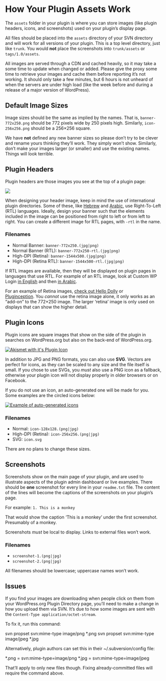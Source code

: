 # How Your Plugin Assets Work

The `assets` folder in your plugin is where you can store images (like plugin headers, icons, and screenshots) used on your plugin’s display page.

All files should be placed into the `assets` directory of your SVN directory and will work for all versions of your plugin. This is a top level directory, just like `trunk`. You would **not** place the screenshots into `trunk/assets` or `tags/1.0/assets`.

All images are served through a CDN and cached heavily, so it may take a some time to update when changed or added. Please give the proxy some time to retrieve your images and cache them before reporting it’s not working. It should only take a few minutes, but 6 hours is not unheard of when the servers are under high load (like the week before and during a release of a major version of WordPress).

## Default Image Sizes

Image sizes should be the same as implied by the names. That is, `banner-772x250.png` should be 772 pixels wide by 250 pixels high. Similarly, `icon-256x256.png` should be a 256×256 square.

We have **not** defined any new banner sizes so please don’t try to be clever and rename yours thinking they’ll work. They simply won’t show. Similarly, don’t make your images larger (or smaller) and use the existing names. Things will look terrible.

## Plugin Headers

Plugin headers are those images you see at the top of a plugin page:

[![](https://developer.wordpress.org/files/2021/02/plugin-assets-banner.png)](https://developer.wordpress.org/files/2021/02/plugin-assets-banner.png)

When designing your header image, keep in mind the use of international plugin directories. Some of these, like [Hebrew](https://he.wordpress.org/plugins/) and [Arabic](https://ar.wordpress.org/plugins/), use Right-To-Left (RTL) languages. Ideally, design your banner such that the elements included in the image can be positioned from right to left or from left to right. You can create a different image for RTL pages, with `-rtl` in the name.

### Filenames

*   Normal Banner: `banner-772x250.(jpg|png)`
*   Normal Banner (RTL): `banner-772x250-rtl.(jpg|png)`
*   High-DPI (Retina): `banner-1544x500.(jpg|png)`
*   High-DPI (Retina RTL): `banner-1544x500-rtl.(jpg|png)`

If RTL images are available, then they will be displayed on plugin pages in languages that use RTL. For example of an RTL image, look at Custom WP Login [in English](https://wordpress.org/plugins/custom-wp-login/) and then [in Arabic](https://ar.wordpress.org/plugins/custom-wp-login/).

For an example of Retina images, [check out Hello Dolly](https://wordpress.org/extend/plugins/hello-dolly/) or [Pluginception](https://wordpress.org/extend/plugins/pluginception/). You *cannot* use the retina image alone, it only works as an “add-on” to the 772×250 image. The larger ‘retina’ image is only used on displays that can show the higher detail.

## Plugin Icons

Plugin icons are square images that show on the side of the plugin in searches on WordPress.org but also on the back-end of WordPress.org.

[![Akismet with it's Plugin Icon](https://developer.wordpress.org/files/2015/05/akismet1.png)](https://developer.wordpress.org/files/2015/05/akismet1.png)

In addition to JPG and PNG formats, you can also use **SVG**. Vectors are perfect for icons, as they can be scaled to any size and the file itself is small. If you chose to use SVGs, you *must* also use a PNG icon as a fallback, otherwise your plugin icon will not display properly in older browsers or on Facebook.

If you do not use an icon, an auto-generated one will be made for you. Some examples are the circled icons below:

[![Example of auto-generated icons](https://developer.wordpress.org/files/2015/05/auto-generated-icons.jpg)](https://developer.wordpress.org/files/2015/05/auto-generated-icons.jpg)

### Filenames

*   Normal: `icon-128x128.(png|jpg)`
*   High-DPI (Retina): `icon-256x256.(png|jpg)`
*   SVG: `icon.svg`

There are no plans to change these sizes.

## Screenshots

Screenshots show on the main page of your plugin, and are used to illustrate aspects of the plugin admin dashboard or live examples. There should be **one** screenshot for every line in your `readme.txt` file. The content of the lines will become the captions of the screenshots on your plugin’s page.

For example: `1. This is a monkey`

That would show the caption ‘This is a monkey’ under the first screenshot. Presumably of a monkey.

Screenshots *must* be local to display. Links to external files won’t work.

### Filenames

*   `screenshot-1.(png|jpg)`
*   `screenshot-2.(png|jpg)`

All filenames should be lowercase; uppercase names won’t work.

## Issues

If you find your images are downloading when people click on them from your WordPress.org Plugin Directory page, you’ll need to make a change in how you upload them via SVN. It’s due to how some images are sent with the `Content-Type application/octet-stream`.

To fix it, run this command:

svn propset svn:mime-type image/png \*.png
svn propset svn:mime-type image/jpeg \*.jpg

Alternatively, plugin authors can set this in their ~/.subversion/config file:

\*.png = svn:mime-type=image/png
\*.jpg = svn:mime-type=image/jpeg

That’ll apply to only new files though. Fixing already-committed files will require the command above.